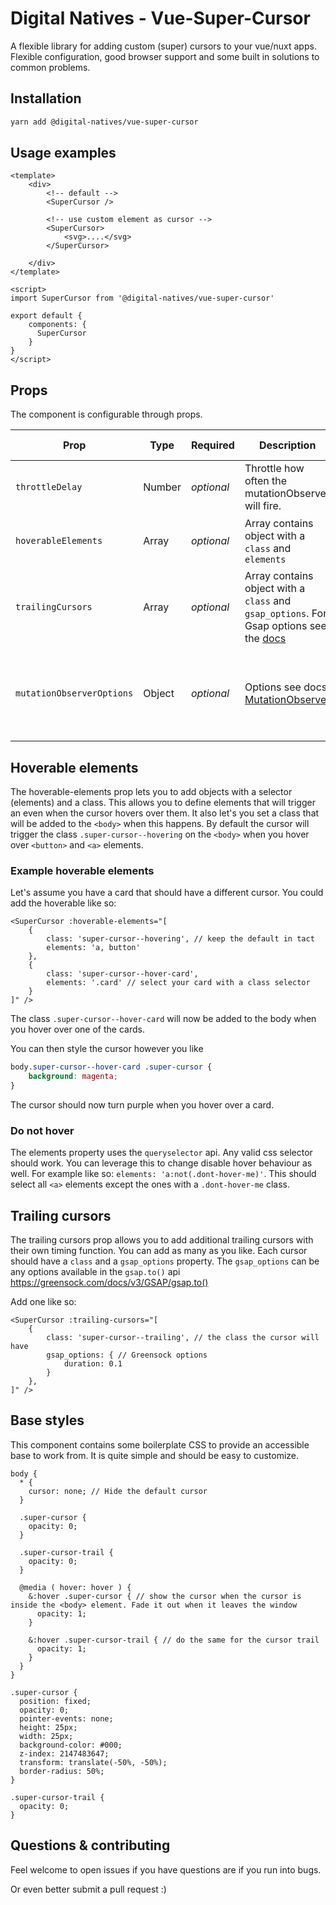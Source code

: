 # Digital Natives - Vue-Super-Cursor
A flexible library for adding custom (super) cursors to your vue/nuxt apps. Flexible configuration, good browser support and some built in solutions to common problems.

## Installation
```bash
yarn add @digital-natives/vue-super-cursor
```

## Usage examples

```vue
<template>
    <div>
        <!-- default -->
        <SuperCursor />
        
        <!-- use custom element as cursor -->
        <SuperCursor>
            <svg>....</svg>
        </SuperCursor>
       
    </div>
</template>

<script>
import SuperCursor from '@digital-natives/vue-super-cursor'

export default {
    components: {
      SuperCursor
    }
}
</script>
```

## Props

The component is configurable through props.

| Prop                  | Type   | Required   | Description                                                                                                                            | Object variables        | Default value                                                                                                 |
|---------------------------|--------|------------|----------------------------------------------------------------------------------------------------------------------------------------|-------------------------|---------------------------------------------------------------------------------------------------------------|
| `throttleDelay`                | Number | _optional_ | Throttle how often the mutationObserver will fire.                                                                | -                       | `500`                                                                                                         |
| `hoverableElements`             | Array  | _optional_ | Array contains object with a `class` and `elements`                                                                                    | `class`, `elements`     | ```{ class: 'super-cursor--hovering', elements: 'a, button' }```                                              |
| `trailingCursors`        | Array  | _optional_ | Array contains object with a `class` and `gsap_options`. For Gsap options see the [docs](https://greensock.com/docs/v3/GSAP/gsap.to()) | `class`, `gsap_options` | `[]`                                                                                                          |                                                                                    
| `mutationObserverOptions` | Object | _optional_ | Options see docs [MutationObserver](https://developer.mozilla.org/en-US/docs/Web/API/MutationObserver/observe)                         | -                       | ``` { childList: true, subtree: true, attributes: true, characterData: false, attributeFilter: ['open'] } ``` |


## Hoverable elements
The hoverable-elements prop lets you to add objects with a selector (elements) and a class. This allows you to define elements that will trigger an even when the cursor hovers over them. It also let's you set a class that will be added to the `<body>` when this happens. By default the cursor will trigger the class `.super-cursor--hovering` on the `<body>` when you hover over `<button>` and `<a>` elements.

### Example hoverable elements
Let's assume you have a card that should have a different cursor. You could add the hoverable like so:
```vue
<SuperCursor :hoverable-elements="[
    {
        class: 'super-cursor--hovering', // keep the default in tact
        elements: 'a, button'
    },
    {
        class: 'super-cursor--hover-card',
        elements: '.card' // select your card with a class selector
    }
]" />
```

The class `.super-cursor--hover-card` will now be added to the body when you hover over one of the cards.

You can then style the cursor however you like

```css
body.super-cursor--hover-card .super-cursor {
    background: magenta;
}
```

The cursor should now turn purple when you hover over a card.

### Do not hover
The elements property uses the `queryselector` api. Any valid css selector should work. You can leverage this to change disable hover behaviour as well. For example like so: `elements: 'a:not(.dont-hover-me)'`. This should select all `<a>` elements except the ones with a `.dont-hover-me` class.


## Trailing cursors
The trailing cursors prop allows you to add additional trailing cursors with their own timing function. You can add as many as you like. Each cursor should have a `class` and a `gsap_options` property. The `gsap_options` can be any options available in the `gsap.to()` api https://greensock.com/docs/v3/GSAP/gsap.to()

Add one like so:
```vue
<SuperCursor :trailing-cursors="[
    {
        class: 'super-cursor--trailing', // the class the cursor will have
        gsap_options: { // Greensock options
            duration: 0.1
        }
    },    
]" />
```

## Base styles

This component contains some boilerplate CSS to provide an accessible base to work from. It is quite simple and should be easy to customize.

```less
body {
  * {
    cursor: none; // Hide the default cursor
  }

  .super-cursor {
    opacity: 0;
  }

  .super-cursor-trail {
    opacity: 0;
  }

  @media ( hover: hover ) {
    &:hover .super-cursor { // show the cursor when the cursor is inside the <body> element. Fade it out when it leaves the window
      opacity: 1;
    }

    &:hover .super-cursor-trail { // do the same for the cursor trail
      opacity: 1;
    }
  }
}

.super-cursor {
  position: fixed;
  opacity: 0;
  pointer-events: none;
  height: 25px;
  width: 25px;
  background-color: #000;
  z-index: 2147483647;
  transform: translate(-50%, -50%);
  border-radius: 50%;
}

.super-cursor-trail {
  opacity: 0;
}
```

## Questions & contributing
Feel welcome to open issues if you have questions are if you run into bugs.

Or even better submit a pull request :)

